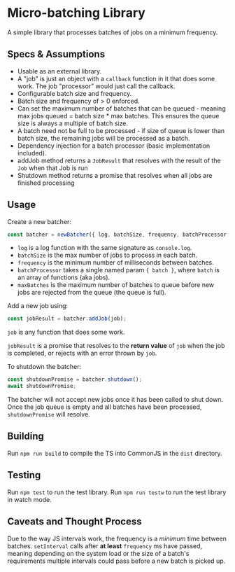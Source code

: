 # Micro-batching Library

A simple library that processes batches of jobs on a minimum frequency.

## Specs & Assumptions

- Usable as an external library.
- A "job" is just an object with a `callback` function in it that does some work. The job "processor" would just call the callback.
- Configurable batch size and frequency.
- Batch size and frequency of > 0 enforced.
- Can set the maximum number of batches that can be queued - meaning max jobs queued = batch size * max batches. This ensures the queue size is always a multiple of batch size.
- A batch need not be full to be processed - if size of queue is lower than batch size, the remaining jobs will be processed as a batch.
- Dependency injection for a batch processor (basic implementation included).
- addJob method returns a `JobResult` that resolves with the result of the `Job` when that Job is run
- Shutdown method returns a promise that resolves when all jobs are finished processing

## Usage

Create a new batcher:

```js
const batcher = newBatcher({ log, batchSize, frequency, batchProcessor, maxBatches })
```

- `log` is a log function with the same signature as `console.log`.
- `batchSize` is the max number of jobs to process in each batch.
- `frequency` is the minimum number of milliseconds between batches.
- `batchProcessor` takes a single named param `{ batch }`, where `batch` is an array of functions (aka jobs).
- `maxBatches` is the maximum number of batches to queue before new jobs are rejected from the queue (the queue is full).

Add a new job using:

```js
const jobResult = batcher.addJob(job);
```

`job` is any function that does some work.

`jobResult` is a promise that resolves to the **return value** of `job` when the job is completed, or rejects with an error thrown by `job`.

To shutdown the batcher:

```js
const shutdownPromise = batcher.shutdown();
await shutdownPromise;
```

The batcher will not accept new jobs once it has been called to shut down. Once the job queue is empty and all batches have been processed, `shutdownPromise` will resolve.

## Building

Run `npm run build` to compile the TS into CommonJS in the `dist` directory.

## Testing

Run `npm test` to run the test library. Run `npm run testw` to run the test library in watch mode.

## Caveats and Thought Process

Due to the way JS intervals work, the frequency is a *minimum* time between batches. `setInterval` calls after **at least** `frequency` ms have passed, meaning depending on the system load or the size of a batch's requirements multiple intervals could pass before a new batch is picked up.
